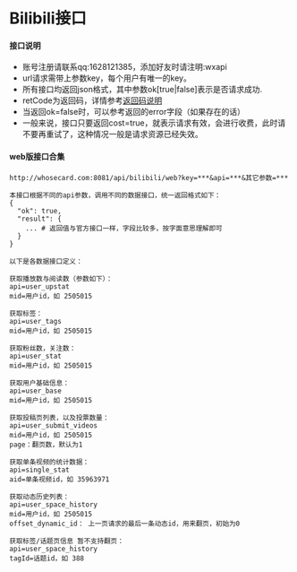 # Bilibili接口

#### 接口说明
* 账号注册请联系qq:1628121385，添加好友时请注明:wxapi
* url请求需带上参数key，每个用户有唯一的key。
* 所有接口均返回json格式，其中参数ok[true|false]表示是否请求成功.
* retCode为返回码，详情参考[返回码说明](https://github.com/iwoods100/wxapi-doc/blob/master/retcode.md)
* 当返回ok=false时，可以参考返回的error字段（如果存在的话）
* 一般来说，接口只要返回cost=true，就表示请求有效，会进行收费，此时请不要再重试了，这种情况一般是请求资源已经失效。

#### web版接口合集

```
http://whosecard.com:8081/api/bilibili/web?key=***&api=***&其它参数=***

本接口根据不同的api参数，调用不同的数据接口，统一返回格式如下：
{
  "ok": true,
  "result": {
    ... # 返回值与官方接口一样，字段比较多，按字面意思理解即可
  }
}

以下是各数据接口定义：

获取播放数与阅读数（参数如下）：
api=user_upstat
mid=用户id，如 2505015

获取标签：
api=user_tags
mid=用户id，如 2505015

获取粉丝数，关注数：
api=user_stat
mid=用户id，如 2505015

获取用户基础信息：
api=user_base
mid=用户id，如 2505015

获取投稿页列表，以及投票数量：
api=user_submit_videos
mid=用户id，如 2505015
page：翻页数，默认为1

获取单条视频的统计数据：
api=single_stat
aid=单条视频id，如 35963971

获取动态历史列表：
api=user_space_history
mid=用户id，如 2505015
offset_dynamic_id： 上一页请求的最后一条动态id，用来翻页，初始为0

获取标签/话题页信息 暂不支持翻页：
api=user_space_history
tagId=话题id，如 388    
```
